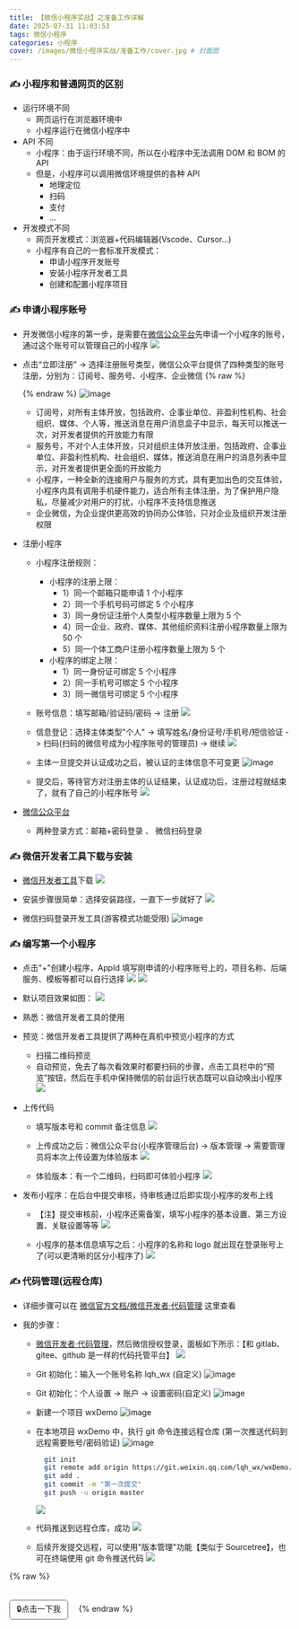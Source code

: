 ```yaml
---
title: 【微信小程序实战】之准备工作详解
date: 2025-07-31 11:03:53
tags: 微信小程序
categories: 小程序
cover: /images/微信小程序实战/准备工作/cover.jpg # 封面图
---
```


### ✍️ 小程序和普通网页的区别

- 运行环境不同
  - 网页运行在浏览器环境中
  - 小程序运行在微信小程序中
- API 不同
  - 小程序：由于运行环境不同，所以在小程序中无法调用 DOM 和 BOM 的 API
  - 但是，小程序可以调用微信环境提供的各种 API
    - 地理定位
    - 扫码
    - 支付
    - ...
- 开发模式不同
  - 网页开发模式：浏览器+代码编辑器(Vscode、Cursor...)
  - 小程序有自己的一套标准开发模式：
    - 申请小程序开发账号
    - 安装小程序开发者工具
    - 创建和配置小程序项目

### ✍️ 申请小程序账号

- 开发微信小程序的第一步，是需要在[微信公众平台](https://mp.weixin.qq.com/)先申请一个小程序的账号，通过这个账号可以管理自己的小程序
  ![](/images/微信小程序实战/准备工作/wxgzpt.png)

- 点击“立即注册” -> 选择注册账号类型，微信公众平台提供了四种类型的账号注册，分别为：订阅号、服务号、小程序、企业微信
  {% raw %}
  <!-- ![](/images/微信小程序实战/准备工作/wxtype4.png) -->
  {% endraw %}
  <img src="/images/微信小程序实战/准备工作/wxtype4.png" alt="image" class="max600"/>

  - 订阅号，对所有主体开放，包括政府、企事业单位、非盈利性机构、社会组织、媒体、个人等，推送消息在用户消息盒子中显示，每天可以推送一次，对开发者提供的开放能力有限
  - 服务号，不对个人主体开放，只对组织主体开放注册，包括政府、企事业单位、非盈利性机构、社会组织、媒体，推送消息在用户的消息列表中显示，对开发者提供更全面的开放能力
  - 小程序，一种全新的连接用户与服务的方式，具有更加出色的交互体验，小程序内具有调用手机硬件能力，适合所有主体注册，为了保护用户隐私，尽量减少对用户的打扰，小程序不支持信息推送
  - 企业微信，为企业提供更高效的协同办公体验，只对企业及组织开发注册权限

- 注册小程序

  - 小程序注册规则：

    - 小程序的注册上限：
      - 1）同一个邮箱只能申请 1 个小程序
      - 2）同一个手机号码可绑定 5 个小程序
      - 3）同一身份证注册个人类型小程序数量上限为 5 个
      - 4）同一企业、政府、媒体、其他组织资料注册小程序数量上限为 50 个
      - 5）同一个体工商户注册小程序数量上限为 5 个
    - 小程序的绑定上限：
      - 1）同一身份证可绑定 5 个小程序
      - 2）同一手机号可绑定 5 个小程序
      - 3）同一微信号可绑定 5 个小程序

  - 账号信息：填写邮箱/验证码/密码 -> 注册
    ![](/images/微信小程序实战/准备工作/registerAccount.png)

  - 信息登记：选择主体类型"个人" -> 填写姓名/身份证号/手机号/短信验证 -> 扫码(扫码的微信号成为小程序账号的管理员) -> 继续
    ![](/images/微信小程序实战/准备工作/infoRecord.png)

  - 主体一旦提交并认证成功之后，被认证的主体信息不可变更
    <img src="/images/微信小程序实战/准备工作/confirmInfo.png" alt="image" class="max450"/>

  - 提交后，等待官方对注册主体的认证结果，认证成功后，注册过程就结束了，就有了自己的小程序账号
    ![](/images/微信小程序实战/准备工作/accountManage.png)

- [微信公众平台](https://mp.weixin.qq.com/)
  - 两种登录方式：邮箱+密码登录 、 微信扫码登录

### ✍️ 微信开发者工具下载与安装

- [微信开发者工具](https://developers.weixin.qq.com/miniprogram/dev/devtools/download.html)下载
  ![](/images/微信小程序实战/准备工作/wxtooldowload.png)

- 安装步骤很简单：选择安装路径，一直下一步就好了
  ![](/images/微信小程序实战/准备工作/wxtoolexe.png)

- 微信扫码登录开发工具(游客模式功能受限)
  <img src="/images/微信小程序实战/准备工作/wxtool.png" alt="image" class="max600"/>

### ✍️ 编写第一个小程序

- 点击"+"创建小程序，AppId 填写刚申请的小程序账号上的，项目名称、后端服务、模板等都可以自行选择
  ![](/images/微信小程序实战/准备工作/createProject1.png)
  ![](/images/微信小程序实战/准备工作/createProject0.png)

- 默认项目效果如图：
  ![](/images/微信小程序实战/准备工作/createProject2.png)

- 熟悉：微信开发者工具的使用

- 预览：微信开发者工具提供了两种在真机中预览小程序的方式

  - 扫描二维码预览
  - 自动预览，免去了每次看效果时都要扫码的步骤，点击工具栏中的“预览”按钮，然后在手机中保持微信的前台运行状态既可以自动唤出小程序
    ![](/images/微信小程序实战/准备工作/preview.png)

- 上传代码

  - 填写版本号和 commit 备注信息
    ![](/images/微信小程序实战/准备工作/uploadcode.png)

  - 上传成功之后：微信公众平台(小程序管理后台) -> 版本管理 -> 需要管理员将本次上传设置为体验版本
    ![](/images/微信小程序实战/准备工作/updateVersion.png)

  - 体验版本：有一个二维码，扫码即可体验小程序
    ![](/images/微信小程序实战/准备工作/updateVersion2.png)

- 发布小程序：在后台中提交审核，待审核通过后即实现小程序的发布上线
  - 【注】提交审核前，小程序还需备案，填写小程序的基本设置、第三方设置、关联设置等等
    ![](/images/微信小程序实战/准备工作/release.png)

  - 小程序的基本信息填写之后：小程序的名称和 logo 就出现在登录账号上了(可以更清晰的区分小程序了)
    ![](/images/微信小程序实战/准备工作/release1.png)

### ✍️ 代码管理(远程仓库)

- 详细步骤可以在 [微信官方文档/微信开发者·代码管理](https://developers.weixin.qq.com/miniprogram/dev/devtools/wechatvcs.html) 这里查看

- 我的步骤：

  - [微信开发者·代码管理](https://git.weixin.qq.com/)，然后微信授权登录，面板如下所示：【和 gitlab、gitee、github 是一样的代码托管平台】
    ![](/images/微信小程序实战/准备工作/wx_git_magage.png)

  - Git 初始化：输入一个账号名称 lqh_wx (自定义)
    <img src="/images/微信小程序实战/准备工作/wx_git_account.png" alt="image" class="max500"/>

  - Git 初始化：个人设置 -> 账户 -> 设置密码(自定义)
    <img src="/images/微信小程序实战/准备工作/wx_git_password.png" alt="image" class="max500"/>

  - 新建一个项目 wxDemo
    <img src="/images/微信小程序实战/准备工作/wx_git_newproject.png" alt="image" class="max600"/>

  - 在本地项目 wxDemo 中，执行 git 命令连接远程仓库 (第一次推送代码到远程需要账号/密码验证)
    <img src="/images/微信小程序实战/准备工作/wx_git_link_origin.png" alt="image" class="max500"/>

    ```bash
      git init
      git remote add origin https://git.weixin.qq.com/lqh_wx/wxDemo.git
      git add .
      git commit -m "第一次提交"
      git push -u origin master
    ```

    ![](/images/微信小程序实战/准备工作/wx_git_push_origin.png)

  - 代码推送到远程仓库，成功
    ![](/images/微信小程序实战/准备工作/wx_git_push_origin2.png)

  - 后续开发提交远程，可以使用"版本管理"功能【类似于 Sourcetree】，也可在终端使用 git 命令推送代码
    ![](/images/微信小程序实战/准备工作/wx_git_version.png)

{% raw %}
<!-- 防止 Hexo 标签冲突：Hexo 使用 {% %} 作为标签语法 -->
<div id="box">🔒点击一下我</div><span id="tips"></span>
<script>
  document.getElementById('box').onclick = function(event) {
    var tips = document.getElementById('tips')
    if(!tips.innerText) {
      tips.innerText = '🔑看到这里，你真是太棒了👍┗(•̀ᴗ•́)┛👍'
    }
    else {
      tips.innerText = ''
    }
  }
</script>
<style>
  #box {
    display: inline-block;
    border: 1px solid #666;
    border-radius: 5px;
    padding: 4px 12px;
    margin-top: 20px;
    cursor: pointer;
  }
  #tips {
    margin: 0 0 0 15px;
  }
</style>
{% endraw %}
